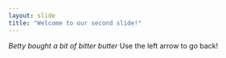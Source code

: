 ```yaml
---
layout: slide
title: "Welcome to our second slide!"
---
```

_Betty bought a bit of *bitter* butter_
Use the left arrow to go back!
